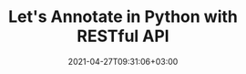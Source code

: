 ---
############################# Static ############################
layout: "product"
date: 2021-04-27T09:31:06+03:00
draft: false

product: "Annotation"
product_tag: "annotation"
platform: "Php"
platform_tag: "php"

############################# Head ############################
head_title: "Python Document & Image Annotation Cloud SDK for PDF Word Excel HTML"
head_description: "Python Cloud SDK for managing images and document annotations. Use REST APIs to easily manipulate PDF, image, HTML, Word, Excel, & email annotation."

############################# Header ############################
title: "Let's Annotate in Python with RESTful API"
description: "REST API & Cloud SDK for Python to build online document & image annotation tools with support for text & image annotation options. Let's annotate!"
button:
    enable: true

############################# SubMenu ############################
submenu:
    enable: true
    
    left:
        img_alt: "GroupDocs.Annotation Cloud SDK for Python"
        image: "https://www.groupdocs.cloud/templates/groupdocscloud/images/sdk/272x272/groupdocs_annotation-for-python.png"
        product: "GroupDocs.Annotation"
        platform: "Python"

    middle:
        button:
            # button loop
            - link: "#overview"
              text: "Overview"

            # button loop
            - link: "#features"
              text: "Features"


            # button loop
            - link: "https://docs.groupdocs.cloud/annotation/release-notes/"
              text: "Release Notes"

            # button loop
            - link: "https://purchase.groupdocs.cloud/pricing"
              text: "Pricing"

    right:
        link_download: "https://github.com/groupdocs-annotation-cloud/groupdocs-annotation-cloud-python"
        link_learn: "https://docs.groupdocs.cloud/annotation/"
        link_buy: "https://purchase.groupdocs.cloud/buy"

############################# Overview ############################
overview:
    enable: true
    content: |
      GroupDocs.Annotation Cloud SDK for Python RESTful APIs is all you need to build document annotator tools in Python. Your application will be able to add annotations, watermark overlays, text replacements, redactions, sticky notes and text markups to the business documents of all popular formats such as, PDF, Microsoft Word, Excel, PowerPoint, Outlook, images other formats. Rapidly develop Annotation applications in Python using our SDK that works as a wrapper around Python APIs and makes the solution cross-platform compatible. Support for 3rd party cloud storage providers, e.g., Amazon S3, Windows Azure, Dropbox and others is also provided.‎

    tabs:
      enable: true
      
      ## TAB ONE ##
      tab_one:
        description: |
          PyPi package is required for communicating with the GroupDocs.Annotation Cloud SDK API for Python.‎
      
        left:
          enable: false
          icon: "fas fa-crop"
          title: "Figure Annotations"
          content: |
            
        right:
          enable: true
          icon: "fas fa-cubes"
          title: "Python 2.7 or 3.4+"
          content: |
            
      
      ## TAB TWO ##
      tab_two:
        description: |
          GroupDocs.Annotation Cloud SDK APIs support following file formats:‎



        left:
          enable: true
          table:
            # table loop
            - title: "Microsoft Office Formats"
              content: |
                * **Word**: DOC, DOCX, DOCM, DOT, DOTX, RTF
                * **Excel**:  XLS, XLSX, XLSM, XLSB, CSV
                * **PowerPoint**: PPT, PPTX, PPS, PPSX
                * **Visio**: VSD, VSDX, VSS, VST

        right:
          enable: true
          table:
            # table loop
            - title: "Other Formats"
              content: |
                * **OpenDocument**: ODT, OTT, ODS, ODP
                * **Image Files**: BMP, PNG, JPG, JPEG, TIFF, TIF, GIF
                * **Fixed Layout**: PDF
                * **Web**: HTM, HTML
                * **Email**: EML
                * **CAD**: DWG, DXF


      ## TAB THREE ##
      tab_three:
        description: |
          GroupDocs.Annotation set of SDK REST APIs is not dependent on your local operating system or ‎database. We offer our SDK APIs in numerous programming languages and with frequent new ‎additions.‎
      
        left:
          enable: true
          table:
            # table loop
            - icon: "fab fa-windows"
              title: "Operating Systems"
              content: |
                * Microsoft Windows Desktop
                * Microsoft Windows Server
                * Linux
                * MacOS

            # table loop
            - icon: "fas fa-code"
              title: "Supported Frameworks"
              content: |
                * Java 7 (1.7) and above

        right:
          enable: true
          table:
            # table loop
            - icon: "fas fa-cogs"
              title: "Development Environments"
              content: |
                * NetBeans
                * IntelliJ IDEA
                * Eclipse
            # table loop
            - icon: "fas fa-tools"
              title: "Build Automation Tool"
              content: |
                * Maven

############################# Features ############################
features:
    enable: true
    title: "Advanced Document Annotation REST API Features"

    feature:
      # feature loop
      - icon: "fas fa-copy"
        content: "Support for Multiple File Formats"

      # feature loop
      - icon: "fas fa-desktop"
        content: "Import Annotation Information from Document & Return the List of Imported Annotations"

      # feature loop
      - icon: "fas fa-comment"
        content: "Export/Add Annotation to a Document & Retrieve the Resultant Document as Stream"
      
      # feature loop
      - icon: "fas fa-puzzle-piece"
        content: "Render Document Pages to Images and Retrieve Images’ Links"

      # feature loop
      - icon: "fas fa-retweet"
        content: "Retrieve Link to Previously Generated Image by Page Number of Annotated Document"

      # feature loop
      - icon: "fas fa-archive"
        content: "Render Document to PDF, Save Resultant Document to Storage & Fetch its Link"

      # feature loop
      - icon: "fas fa-file-pdf"
        content: "Render Document to PDF as an Output Stream"

      # feature loop
      - icon: "fas fa-eye-slash"
        content: "Add Text Redaction Annotation in Slides‎"

      # feature loop
      - icon: "fas fa-file-word"
        content: "Add Annotations to Header/Footer of Microsoft Word Documents"
    
    more_feature:
      # more_feature_loop
      - title: "Easy Integration"
        content: "Integrating GroupDocs.Annotation Cloud SDK into your Python applications is very easy. No installation is ‎required on the server or client side. Just create an account at GroupDocs.Cloud to get App SID & ‎key. Following example shows how easy it is to import annotation information using Python:‎‎"

      # more_feature_loop
      - title: "Add Area Annotation To Document - Python"
        content: |
          
          ```python
            # Get your App SID and App Key at https://dashboard.groupdocs.cloud (free registration is required).
            # For complete examples and data files, please go to https://github.com/groupdocs-annotation-cloud/groupdocs-annotation-cloud-python
            app_sid = "XXXX-XXXX-XXXX"
            app_key = "XXXXXXXXXXXX"

            # Create instance of the API.
            api = groupdocs_annotation_cloud.AnnotationApi.from_keys(app_sid, app_key)
            path = "FolderName" + "MyDocument.pdf"

            a = AnnotationInfo()
            a.annotation_position = Point()
            a.annotation_position.x = 852
            a.annotation_position.y = 59
            a.box = Rectangle()
            a.box.x = 375
            a.box.y = 59
            a.box.width = 88
            a.box.height = 37
            a.type = "Area"
            a.creator_name = "Anonym A."

            request = groupdocs_annotation_cloud.PostAnnotationsRequest(path, a)
            response = api.post_annotations(request)
            print(response)
          ```
      # more_feature_loop
      - title: "Support for Numerous Annotation Types"
        content: "Using GroupDocs.Annotation Cloud SDK for Python, you can work with diverse types of annotations. The ‎two basic types are; Text Annotations and Figure Annotations.‎

        While using text-based annotation, you can add text comments to selected text; highlight which text ‎should be replaced with what, hide confidential text using text redaction, highlight text with ‎strikethroughs/underlines, and add sticky notes with rich text.‎

        While working with figure annotations, you can add notes to an area highlighted with a rectangle (Area ‎Annotation), add notes to any point in the document (Point Annotation), hide confidential parts of an ‎image or text (Area Redaction), draw freehand lines and shapes (Polyline), arrows pointing to an ‎object (Pointer/Arrow), create text-based watermark overlays (Watermark), and measure the ‎distance between any objects in a document (Distance Annotation).‎"

      # more_feature_loop
      - title: "Easy Customization"
        content: "GroupDocs.Annotation Cloud SDK for Python is 100% tested and out of the box running. The SDK is open ‎source and has an MIT license. You can use it, and even customize it for absolutely free of charge.‎"
      # more_feature_loop
      - title: "Interactive API Explorer"
        content: "Using our Swagger based API explorer; you can try out GroupDocs.Annotation Cloud SDK for Python ‎right away in your browser. This interactive API explorer gives you information about all the resources ‎that the API offers. You can also try your desired operation by interactively providing required ‎parameters.‎"
      

############################# Support ############################
support:
    enable: true

############################# Solutions ############################
solutions:
    enable: true
    title: "GroupDocs.Annotation Cloud Product Family also includes SDKs for other popular languages as listed below:"

    solution:
        # solution loop
        - img_alt: "GroupDocs.Annotation Cloud SDK for cURL"
          image: "https://www.groupdocs.cloud/templates/groupdocscloud/images/sdk/272x272/groupdocs_annotation-for-curl.png"
          product: "GroupDocs.Annotation"
          platform: "cURL"
          link: "/annotation/curl/"

        # solution loop
        - img_alt: "GroupDocs.Annotation Cloud SDK for .NET"
          image: "https://www.groupdocs.cloud/templates/groupdocscloud/images/sdk/272x272/groupdocs_annotation-for-net.png"
          product: "GroupDocs.Annotation"
          platform: ".NET"
          link: "/annotation/net/"

        # solution loop
        - img_alt: "GroupDocs.Annotation Cloud SDK for Java"
          image: "https://www.groupdocs.cloud/templates/groupdocscloud/images/sdk/272x272/groupdocs_annotation-for-java.png"
          product: "GroupDocs.Annotation"
          platform: "Java"
          link: "/annotation/java/"

        # solution loop
        - img_alt: "GroupDocs.Annotation Cloud SDK for PHP"
          image: "https://www.groupdocs.cloud/templates/groupdocscloud/images/sdk/272x272/groupdocs_annotation-for-php.png"
          product: "GroupDocs.Annotation"
          platform: "PHP"
          link: "/annotation/php/"

        # solution loop
        - img_alt: "GroupDocs.Annotation Cloud SDK for Python"
          image: "https://www.groupdocs.cloud/templates/groupdocscloud/images/sdk/272x272/groupdocs_annotation-for-python.png"
          product: "GroupDocs.Annotation"
          platform: "Python"
          link: "/annotation/python/"

        # solution loop
        - img_alt: "GroupDocs.Annotation Cloud SDK for Ruby"
          image: "https://www.groupdocs.cloud/templates/groupdocscloud/images/sdk/272x272/groupdocs_annotation-for-ruby.png"
          product: "GroupDocs.Annotation"
          platform: "Ruby"
          link: "/annotation/ruby/"

        # solution loop
        - img_alt: "GroupDocs.Annotation Cloud SDK for Node.js"
          image: "https://www.groupdocs.cloud/templates/groupdocscloud/images/sdk/272x272/groupdocs_annotation-for-node.png"
          product: "GroupDocs.Annotation"
          platform: "Node.js"
          link: "/annotation/nodejs/"

        # solution loop
        - img_alt: "GroupDocs.Annotation Cloud SDK for Android"
          image: "https://www.groupdocs.cloud/templates/groupdocscloud/images/sdk/272x272/groupdocs_annotation-for-android.png"
          product: "GroupDocs.Annotation"
          platform: "Android"
          link: "/annotation/android/"

############################# Back to top ###############################
back_to_top:
  enable: true
---